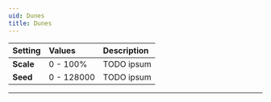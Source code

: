 ```yaml
---
uid: Dunes
title: Dunes
---
```


| Setting   | Values      | Description |
| :-------- | :---------- | :---------- |
| **Scale** | 0 - 100% | TODO ipsum |
| **Seed**  | 0 - 128000  | TODO ipsum |

***

<!--examples-->